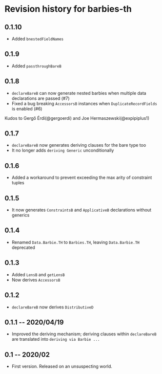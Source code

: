 # Revision history for barbies-th

## 0.1.10

* Added `bnestedFieldNames`

## 0.1.9

* Added `passthroughBareB`

## 0.1.8

* `declareBareB` can now generate nested barbies when multiple data declarations are passed (#7)
* Fixed a bug breaking `AccessorsB` instances when `DuplicateRecordFields` is enabled (#6)

Kudos to Gergő Érdi(@gergoerdi) and Joe Hermaszewski(@expipiplus1)

## 0.1.7

* `declareBareB` now generates deriving clauses for the bare type too
* It no longer adds `deriving Generic` unconditionally

## 0.1.6

* Added a workaround to prevent exceeding the max arity of constraint tuples

## 0.1.5

* It now generates `ConstraintsB` and `ApplicativeB` declarations without generics

## 0.1.4

* Renamed `Data.Barbie.TH` to `Barbies.TH`, leaving `Data.Barbie.TH` deprecated

## 0.1.3

* Added `LensB` and `getLensB`
* Now derives `AccessorsB`

## 0.1.2

* `declareBareB` now derives `DistributiveD`

## 0.1.1 -- 2020/04/19

* Improved the deriving mechanism; deriving clauses within `declareBareB` are translated into `deriving via Barbie ...`

## 0.1 -- 2020/02

* First version. Released on an unsuspecting world.
